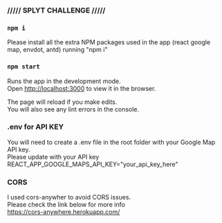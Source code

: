 ### ///// SPLYT CHALLENGE /////

### `npm i`

Please install all the extra NPM packages used in the app (react google map, envdot, antd) running "npm i"

### `npm start`

Runs the app in the development mode.<br>
Open [http://localhost:3000](http://localhost:3000) to view it in the browser.

The page will reload if you make edits.<br>
You will also see any lint errors in the console.

### .env for API KEY

You will need to create a .env file in the root folder with your Google Map API key.<br> 
Please update with your API key REACT_APP_GOOGLE_MAPS_API_KEY="your_api_key_here"


### CORS
I used cors-anywher to avoid CORS issues.<br>
Please check the link below for more info<br>
https://cors-anywhere.herokuapp.com/

